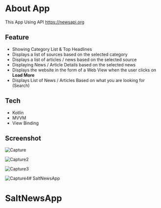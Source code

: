 # About App
This App Using API https://newsapi.org 

## Feature 
- Showing Category List & Top Headlines
- Displays a list of sources based on the selected category
- Displays a list of articles / news based on the selected source
- Displaying News / Article Details based on the selected news
- Displays the website in the form of a Web View when the user clicks on **Load More**
- Displays List of News / Articles Based on what you are looking for (Search)

## Tech
- Kotlin
- MVVM
- View Binding

## Screenshot
![Capture](https://user-images.githubusercontent.com/10163868/126958731-01a5acba-4b0c-435c-97e8-73d8fbaec8fb.PNG)

![Capture2](https://user-images.githubusercontent.com/10163868/126959678-47b119e8-a813-4767-a648-01839e2ad705.PNG)

![Capture3](https://user-images.githubusercontent.com/10163868/126959694-0111e324-7edf-41a0-9e2e-e0bc15427ea5.PNG)

![Capture4](https://user-images.githubusercontent.com/10163868/126959706-411a5045-95b9-44db-8b3c-63f9e40a5569.PNG)# SaltNewsApp
# SaltNewsApp
